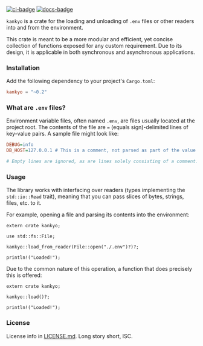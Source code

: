 [![ci-badge][]][ci] [![docs-badge][]][docs]

`kankyo` is a crate for the loading and unloading of `.env` files or other
readers into and from the environment.

This crate is meant to be a more modular and efficient, yet concise
collection of functions exposed for any custom requirement. Due to its
design, it is applicable in both synchronous and asynchronous applications.

### Installation

Add the following dependency to your project's `Cargo.toml`:

```toml
kankyo = "~0.2"
```

### What are `.env` files?

Environment variable files, often named `.env`, are files usually located at
the project root. The contents of the file are `=` (equals sign)-delimited
lines of key-value pairs. A sample file might look like:

```ini
DEBUG=info
DB_HOST=127.0.0.1 # This is a comment, not parsed as part of the value.

# Empty lines are ignored, as are lines solely consisting of a comment.
```

### Usage

The library works with interfacing over readers (types implementing the
`std::io::Read` trait), meaning that you can pass slices of bytes, strings,
files, etc. to it.

For example, opening a file and parsing its contents into the environment:

```rust,no_run
extern crate kankyo;

use std::fs::File;

kankyo::load_from_reader(File::open("./.env")?)?;

println!("Loaded!");
```

Due to the common nature of this operation, a function that does precisely
this is offered:

```rust,no_run
extern crate kankyo;

kankyo::load()?;

println!("Loaded!");
```

### License

License info in [LICENSE.md]. Long story short, ISC.

[ci]: https://travis-ci.org/zeyla/kankyo
[ci-badge]: https://travis-ci.org/zeyla/kankyo.svg?branch=master
[docs]: https://docs.rs/kankyo
[docs-badge]: https://img.shields.io/badge/docs-online-5023dd.svg
[LICENSE.md]: https://github.com/zeyla/kankyo/blob/master/LICENSE.md
